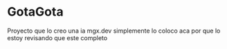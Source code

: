 # GotaGota
Proyecto que lo creo una ia mgx.dev simplemente lo coloco aca por que lo estoy revisando que este completo 
